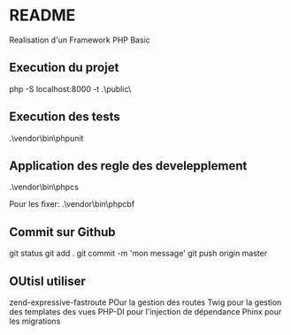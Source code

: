 # README

Realisation d'un Framework PHP Basic

## Execution du projet
php -S localhost:8000 -t .\public\

## Execution des tests
.\vendor\bin\phpunit

## Application des regle des develepplement
.\vendor\bin\phpcs

Pour les fixer:
.\vendor\bin\phpcbf

## Commit sur Github
git status
git add .
git commit -m 'mon message'
git push origin master


## OUtisl utiliser
zend-expressive-fastroute POur la gestion des routes
Twig pour la gestion des templates des vues
PHP-DI pour l'injection de dépendance
Phinx pour les migrations
